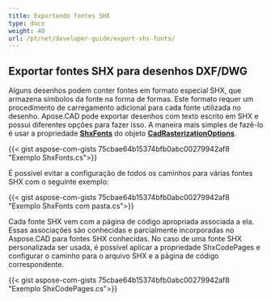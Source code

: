 ```yaml
---
title: Exportando fontes SHX
type: docs
weight: 40
url: /pt/net/developer-guide/export-shx-fonts/
---
```


## **Exportar fontes SHX para desenhos DXF/DWG**

Alguns desenhos podem conter fontes em formato especial SHX, que armazena símbolos da fonte na forma de formas. Este formato requer um procedimento de carregamento adicional para cada fonte utilizada no desenho. Apose.CAD pode exportar desenhos com texto escrito em SHX e possui diferentes opções para fazer isso. A maneira mais simples de fazê-lo é usar a propriedade 
[**ShxFonts**](https://reference.aspose.com/cad/net/aspose.cad.imageoptions/cadrasterizationoptions/shxfonts/) do objeto 
[**CadRasterizationOptions**](https://reference.aspose.com/cad/net/aspose.cad.imageoptions/cadrasterizationoptions/).
				

{{< gist aspose-com-gists 75cbae64b15374bfb0abc00279942af8 "Exemplo ShxFonts.cs">}}


É possível evitar a configuração de todos os caminhos para várias fontes SHX com o seguinte exemplo:

{{< gist aspose-com-gists 75cbae64b15374bfb0abc00279942af8 "Exemplo ShxFonts com pasta.cs">}}
	
Cada fonte SHX vem com a página de código apropriada associada a ela. Essas associações são conhecidas e parcialmente incorporadas no Aspose.CAD para fontes SHX conhecidas. 
No caso de uma fonte SHX personalizada ser usada, é possível aplicar a propriedade ShxCodePages e configurar o caminho para o arquivo SHX e a página de código correspondente. 
	
{{< gist aspose-com-gists 75cbae64b15374bfb0abc00279942af8 "Exemplo ShxCodePages.cs">}}
